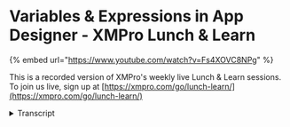 # Variables & Expressions in App Designer - XMPro Lunch & Learn
{% embed url="https://www.youtube.com/watch?v=Fs4XOVC8NPg" %}

This is a recorded version of XMPro's weekly live Lunch & Learn sessions. To join us live, sign up at [https://xmpro.com/go/lunch-learn/](https://xmpro.com/go/lunch-learn/)
<details>
<summary>Transcript</summary>hi all and welcome to another lunch and

learn

today what we're going to be covering is

variables and expression

with a focus in the the app designer

itself

so what is it so variables are

essentially placeholders

they are

are they used to to maintain static

values but you can update them

through the course of interacting with

the actual app itself

you can use variables in the expression

editor

you can use other variables with them

calculated fields etc

and an expression

you can think of that as an extra column

on a data source

it allows you to to calculate a

different additional fields different

values

that you can actually use when binding

that data source

to

to the actual form itself

so

we're going to cover two main areas of

variable use in the app designer

there are three

we're just going to focus on the two

that are within the app design and the

third one is actually in the data stream

designer uh we'll cover that in a

another luncheon when we tackle some of

the items in the data stream designer so

for today we're just going to focus on

the two areas of variable use

in the app designer itself

we're going to tackle variables within

an app so where are they how do we get

to them how do we view them

etc

and some basic requirements you always

need access to the app designer

to tackle the one the second area it is

an administrative area

um typically it's something you'll set

up and configure once so you might not

have it depending on your access into

the actual site itself

uh skill level for this um there are

some beginner pieces in here but we're

starting to move into more of the

intermediate skill levels um as we start

configuring these as well

there are two external links as well

i've got them on the right and i'll walk

through what those are as we get into

this

so as i mentioned the first thing is

inside the app designer there's there's

two areas of where variables

are used

and you can interact with them

the first is obviously you need

administrative access or the ability to

manage create update the variables

on the left if you click the hamburger

you can expand the menu and see all the

different options you'll see a variables

i've got at the bottom here

if you do not have this option

it means you do not have the right to

maintain or change the variables as we

go into it

if you click the variables it'll

actually open up a different blade which

is listing all the variables that is

currently available for the apps

now this is where you can set up your

your access to the different systems

it's also the area where you can come

and actually make specific changes

to the variables themselves

so let's say you have a specific service

account that you're using to access

systemx

and you update the service account

instead of having to go through all the

apps

and try and find all the apps that users

have created either you know all of them

or you might even not know all of them

you can change it in one place instead

of having to go through all of them

individually

what the icons mean

is i have not actually configured

anything for these variables at the top

so there's a few options in here you can

manage categories

so you can actually create specific

categories all that does is allows you

to easily group them in this particular

view so you can find what you're

actually looking for as you go through

them

when you create variables

there's a few

options here

main one is around the encrypt value

so you give it a name provided a

category and the encrypt value is very

important

as you'll see when i create a connection

to a particular data source and i want

to use the variables

only encrypted variables will be

available in password fields typically

so if you find something is not showing

up in the field where you think it is

just make sure we've got the correct

encryption type

for that as well

so this is typically done

from a an i.t perspective typically done

once

and you don't really need to come in

here and edit it

and make any changes in it

however where do we actually use these

if i go into a particular app

and i'm just going to go into an

existing app that i have here

when you go into the app data and you

actually click the plus

to add

a new

data source to your your app itself

it's going to ask you some questions

so this is for a sql connector as i

click that it'll open up the properties

for me

over here if i open up the the next one

it'll open up we'll use this one's a

little smaller we can see everything

now the first thing you'll notice

is it has a use variables option here

this example we're not making uh use of

the the variable option the downside to

doing this as i've got it in here

means

i need to make a change to every single

app

if my service account details actually

change or the passwords change or the

usernames change

it's much better to make sure you click

the use variables

and we can now go in and we can see all

the different

options that are available

the ones which are not

password fields

will appear in the unencrypted so

typically your username your instances

your client id etc

if we go into the password field this

your list you'll see is a lot shorter

it will only show encrypted fields

so in this field here

it'll only show me and allow me to

select the actual password

field in the username it'll allow me to

select all the different usernames that

we have

and now i can very easily

make sure i select the correct database

and actually go from there

so the first area with regards to

variables is

an area that

is how do i access my data

so how do i get

the data in who controls that where do

you set that up

typically you you do that once um and

you'll go back to it over time to to

make some changes and adjustments to it

and then you use that on the actual app

itself so if i go into a particular page

as an example

and we want to add a new data source

it's going to ask me the same question

if i click the plus it's going to ask me

well where's my connection

if i do not have a connection and i

click plus there again it's going to

walk me through adding that connection

to the actual

app itself and i would suggest use the

variables in that option as well

so that's the one main area to use

variables the second area where you can

use variables is as i've got this

particular screen open

you'll see under page data we have a few

different sections so up to now we

pretty much just focused on the design

sources session or the data sources

section rather

where we can add different data sources

parameters allows me to define some page

parameters if i want to move values

between different pages

and very useful if you've got drawdowns

etc

the variables here this allows me to

create a variable for use in this app

page

now important to note your variables are

specific to the app page

you can't share variables between pages

if you want to do that

you need to make use of the parameters

and actually pass the variable down to

be able to use it on any drill down

pages that you want to use

so variables here are very much linked

to the page that we've actually got

in here

so when you create a new variable you

have a few options

for it

now before i go into those options

i did mention there were two links on

the the slide that i had open

the first link will actually walk you

into using the variables adding

variables and managing the variables

here

if you go to our documentation site so

documentation.xmppro.com

top right there's a search

in the search if you just search for

variables

it'll bring up all the different items

on variables

the how-to guide at the top is the one

that we have open now this is how can i

define a variable that i want to use

across all my apps

so typically your rt will set those up

for you

and then you just use them as you run

through the apps

the second area if we actually scroll

down

the

the search results you'll see variables

and expressions so the second link is

actually variables and expressions that

we've opened up over here

and this will walk you through how do we

add a new how do we edit

how do we configure them etc

but the one point i want to make here is

there's two modes that you can actually

create a variable in

the one mode is what we would say is a

value mode which means you can keep

updating a variable as you work through

the page

the other mode is an expression where

you can actually write an expression

which will hold the value of that

variable

now what do i actually mean by that

you'll see i've got two variables here

if i click the edit and go on to the

first variable you'll see here it is

defined as a value

now what that means is this variable

will store

in the the name selected time

anything that i actually select

so it is a

a placeholder for me to use on this

particular app now i've been provided a

value through any of the other fields

here that have a value option and i'll

show you where we're actually using it

on this page

the second variable if i click its

pencil this one actually opens up an

expression

and

how we change that is you click the

value you go to expression it'll give

you the expression

now what's important here when you are

creating variables make sure your data

types are correct

um any of the

parameters operations functions that

you're trying to do here are specific to

the data type it's not going to allow

you to save this if you're trying to

you know convert text into a date time

or integer and it's not compatible so

always make sure your date time is

correct

this particular expression here is

adding days to the exact same variable

that we've selected at the top

we are then getting the date difference

and we are using a local time so how do

we actually create this

all expressions in the app designer

follow a very similar approach

you have access to your parameters if

you have any defined if you click

variables you can actually see the

variables will be listed here

how you add them to the expression

editor if i just push enter a few times

to given you a few new lines

if you double click the time

it'll actually fill in the values in the

expression editor for you automatically

again you just double click time and

it'll fill that in for you you don't

have to figure out how do i type it out

um what's the correct spelling i need to

use etc just double click anything in

the

editor at the bottom and it'll add it to

the top for you as well

constants

um when we are talking about true false

is mobile um how do we define constants

and use them as well

functions anything that you want to do

from a daytime logical you know maths

business role

etc will be in constant functions and

then you have operators coming down the

bottom and here as well

so the date time you have a lot of

options in here

if we go all the way down to the

add days

if i click on that so single click not a

double click if i double click it'll add

it into the editor at the top

if i single click it

it'll actually bring up the help text

for me on the right

so it'll give me a explanation of what

it's expecting

and it'll also give me a description of

what it is trying to do

so if i go into the logical and i click

the if as an example you'll see there

it'll give you just a breakdown of what

it's expecting

and then a brief description of what

it's looking for

if i double click the if

it'll fall that in for me

i can now click into a particular area

and i can go into the variables and i

can actually use a variable in there as

well

so we're just going to discard those

changes for now

and we'll come back to that

so selected time again this is just

defined as a value which means we're

going to keep updating its value for it

so

what do i mean by that if i just open up

another

tab here and i just go into this actual

app itself so we can see what it is

displaying

so as the app loads you'll see i have

data live data coming through i have

live data coming through but i have a

drop down at the top here

and i have certain fields in this drop

down as well

if i select anything in the drop down

what you'll notice is i am now not

getting my loud data anymore

but i've got a specific snapshot in time

that i'm viewing because i've selected

at the top

if i go and delete that and tab out of

that you'll see it'll bring back my live

view as well

this was done using a combination of

variables and expressions so let's break

this down

if i come back into this particular

app itself the first thing is we've got

the selected time defined

the second thing is on our date selector

at the top if we go to its properties

you will see in its properties here

we've got appearance

we've got behavior where we want to go

into is value

typically when you will drag this on its

value

would be using the static option

if you click that it'll swap to a

dynamic option

and in the drop down you'll be able to

select the variable

so what we're doing here is we're saying

the

whatever i'm selecting as a user in this

drop down

we need to make that information

available into this variable so getting

it's getting stored into that variable

itself so

if i select in this drop down to 12 am

my variable when i say 12 am if i do

that to the 12 20 it'll have the 1220.

so how do we actually see that how do we

know it's doing that

but across the top we're just going to

edit the the particular app so i'm just

going to create

a new

label we've just cloned the first one

we're just going to give it some spacing

on the left

and

instead of it having the the words of

pump data in there

we are going to

set it to variable.time

uh actually select the time that's what

i'm interested in

so now if we go back to the actual app

itself and we refresh this

there's no value currently for that

particular field

if i select something in

you'll see

i now have a

a value that has been selected

for it

if i go down it'll select the next one

and if i keep going down it'll select

the next one as well

because we are dealing with date times

it's going to bring up the raw date time

information for me as well that's why

it's very important to make sure you're

using the correct data sources and

you're not trying to do this as a string

when it should be a data or string when

it should be an integer or a double or a

long so very important there

so again

if i come back and reload this the first

time you'll notice that nothing will be

displayed

until i actually select something in the

field that i've got coming in as soon as

i select something it'll make that value

available into that field which is

across the top there and i can now use

it on any of the other fields on the

form that i want to

so where is this actually being used

so we're just going to get rid of the

top

and we're going to come back to the

actual date selector itself

and we go into the box

we can just minimize all the items

the the two boxes that we've actually

got here

if i highlight the one and how i know

they've got data bound to them is they

have a yellow border around them as well

so looking at this page i can see that

there is data for them

so that is how i know to look at them

for their data sources so if i just

click the one that we're looking at here

you'll see this is bound to its pump

history data

however

the visible we're actually using a quick

expression value

so again if we come back to variables

the first one

we were using it as a value

the second one we were using the

expression editor here and we're going

to add some days when you've selected it

and we're going to convert it

etc

so you're using expression editor as

part of the variable itself

the other way you can use this as well

is on any of the fields

that allow you to change static to

dynamic to quick expression you can use

the expression editor as well

so typically this field looking at it

here you would have a true or false

however we only want this to display

if you have selected something in the

top

we could

bind it to a variable

and we could have the variable handle

that as well

but what we're going to do in this

instance if i click that as a second

time it's actually going to give me the

quick expression value field

if you click into that field

you'll see exactly the same window pops

up

it's exactly the same window

that popped up when we were doing this

on the variable side

if you click parameters

variables you can see my two variables i

have all my constants i have all my

functions coming in here as well

so typically you would have your static

value

you would check the one to be able to

select something either on the data

source that binds around you

or on the actual variables or parameters

or if you click it again you get access

to the quick expression value this one

here is

using a conditional check

if that variable

is a valid date

then it's going to use it on this

particular data source in here as well

if it is not a valid date then it is

going to

set the visibility of this to false so

this here you'll see there's actually

two boxes in this example

all it's doing is it's taking the one

making the one visible

and taking the other one making the

other one invisible

for it

these particular boxes here have a data

source and on the filter

here you can see we're actually using

that variable as well

when you create any filters

or any of the the options uh in here and

you're using the filter control

it'll default to the static

value

if you click that

again

it'll turn into

a selectable so it's more of a dynamic

option

here

you can see there's the data source

around it but we're interested in the

variable

so we can actually define and select

that variable that we're interested in

in here as well

so variables can be used and have their

values assigned

by interacting with different fields on

the form and to do that

on the actual control that you want to

update the variable

you need to make sure that you set its

value to that variable

you can then use this variable

in different ways one of them in a

filter

which is what we've got in here so again

if i go all the way up here and i go to

its filter you'll see a variable gets

used in this filter as well

you can use it again

in anything that has a static to a

dynamic to a quick expression editor in

here as

well

one more area you can use expressions i

just discard all those changes coming in

here

and we can close the filter there we go

on the page data side

you'll see i have my pump data so i have

all my data coming through

from a particular data source so if i

click the pencil you'll see this is

coming from a data stream

what you can also do here is you can

create expressions on this data source

as well so what i want to do here

i'm going to call it indicator color

we're going to keep it as a string and

i'm going to go into functions

we're going to use the if

so here what we're going to say is if

and what you'll see is because i'm in a

data source

i have a new section called fields

available

if you are not in the data source you

will not get the fields option but what

this allows me to do is interact with

these fields

coming through here

so what i can do

is let's have a look at

the data flowing through here

what we want to do is just put a simple

conditional clause in there that if my

temperature goes above

let's say 95 for long drive end

so if my non-drive in temperature again

click where you want

double click so if my non-drive

temperature is upwards of 95

then what we want to do is we want this

to be red otherwise

we want this to be green

we can click save

what we're doing here is we're creating

a

expression on the data source

itself so

right at the bottom indicator color was

not available in the original data

source however there are conditions

there is logic

i actually want to use the conditional

indicator now so now what i can do is i

can have a look at the actual

item

here

and

if i select

the box in question

this is bound to the pump data

i'm going to just move this

up a little bit so we can actually see

what it looks like

and we are going to drag on an indicator

i'll just put it at the top

for now

now on the indicator you'll see i have

the color option here i can provide a

static color

if i click that i then get access into

the data source

because there's a data source that is

sitting around this particular

indicator there is my indicator color

i know it's a expression because of the

fx i can actually click that and now i

can use that

in my my app itself

so if i just save that

and we just refresh the app

you'll see the color will start changing

as the condition

is met that i've actually defined for it

in as well

so the color indicator you could

work that color out in an actual data

stream there's nothing wrong with doing

it there

you can also do it within the app

designer on the actual data source

itself like we've done over here

you can get a lot more complex in your

expressions using the functions

using the constants using the fields etc

another example of what you could do is

if i go into the variables here and i

say

i just want to create a variable called

full name

for for the user again it's going to be

a string

and we can say expression

if we go into constants you'll see there

is a first name there is a last name if

i double click first name it'll fill

that in for me

we're just going to add a space in there

and double click last name

for that as well and click save

so creating variables is very easy

the the one thing to keep in mind is

what are you wanting to use the variable

for um and where do you want to update

it and where do you want to

use it in a filter etc

if i go into the top here again and

we're just going to create a

little space here

this one here we're again going to click

the static

and in there we are just going to use

the full name

and if we refresh to see what that

actually looks like

you'll see it'll bring

the full name coming through

for a variable which means if i now need

to update the data source or pass this

down into a system that i'm trying to

integrate with or update

or insert i can actually pass who was

the user through there as well using a

variable

thank you for your for your time today

um and for attending another lunch and

learn

one thing to remember we only touched on

two of the areas of variable use these

are mainly used inside the app designer

there is a third inside the data stream

designer which we'll get to in a future

lunch and learn

thank you again for the time
</details>